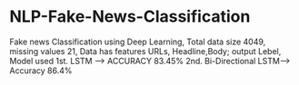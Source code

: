 # NLP-Fake-News-Classification
Fake news Classification using Deep Learning,
Total data size 4049,
missing values 21,
Data has features URLs, Headline,Body; output Lebel,
Model used 1st.
LSTM --> ACCURACY 83.45%
2nd.
Bi-Directional LSTM--> Accuracy 86.4%


